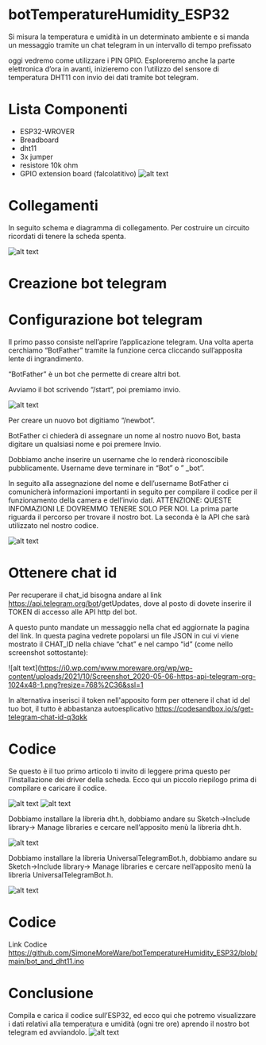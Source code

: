# botTemperatureHumidity_ESP32
Si misura la temperatura e umidità in un determinato ambiente e si manda un messaggio tramite un chat telegram in un intervallo di tempo prefissato

oggi vedremo come utilizzare i PIN GPIO. Esploreremo anche la parte elettronica d’ora in avanti, inizieremo con l’utilizzo del sensore di temperatura DHT11 con invio dei dati tramite bot telegram.

# Lista Componenti
* ESP32-WROVER
* Breadboard
* dht11
* 3x jumper
* resistore 10k ohm
* GPIO extension board (falcolatitivo)
![alt text](https://i0.wp.com/www.moreware.org/wp/wp-content/uploads/2022/08/qa.png?w=670&ssl=1)

# Collegamenti
In seguito schema e diagramma di collegamento. Per costruire un circuito ricordati di tenere la scheda spenta.

![alt text](https://i0.wp.com/www.moreware.org/wp/wp-content/uploads/2022/08/qa-1.png?w=492&ssl=1)

# Creazione bot telegram

# Configurazione bot telegram

Il primo passo consiste nell’aprire l’applicazione telegram. Una volta aperta cerchiamo “BotFather” tramite la funzione cerca cliccando sull’apposita lente di ingrandimento.

“BotFather” è un bot che permette di creare altri bot.

Avviamo il bot scrivendo “/start“, poi premiamo invio.

![alt text](https://i0.wp.com/www.moreware.org/wp/wp-content/uploads/2020/12/bothfather1.png?w=623&ssl=1)

Per creare un nuovo bot digitiamo “/newbot”.

BotFather ci chiederà di assegnare un nome al nostro nuovo Bot, basta digitare un qualsiasi nome e poi premere Invio.

Dobbiamo anche inserire un username che lo renderà riconoscibile pubblicamente. Username deve terminare in “Bot” o ” _bot”.

In seguito alla assegnazione del nome e dell’username BotFather ci comunicherà informazioni importanti in seguito per compilare il codice per il funzionamento della camera e dell’invio dati. ATTENZIONE: QUESTE INFOMAZIONI LE DOVREMMO TENERE SOLO PER NOI. La prima parte riguarda il percorso per trovare il nostro bot. La seconda è la API che sarà utilizzato nel nostro codice.

![alt text](https://i0.wp.com/www.moreware.org/wp/wp-content/uploads/2020/12/botfather2.png?w=618&ssl=1)

# Ottenere chat id

Per recuperare il chat_id bisogna andare al link https://api.telegram.org/bot<TOKEN>/getUpdates, dove al posto di <TOKEN> dovete inserire il TOKEN di accesso alle API http del bot.

A questo punto mandate un messaggio nella chat ed aggiornate la pagina del link. In questa pagina vedrete popolarsi un file JSON in cui vi viene mostrato il CHAT_ID nella chiave “chat” e nel campo “id” (come nello screenshot sottostante):
  
![alt text](https://i0.wp.com/www.moreware.org/wp/wp-content/uploads/2021/10/Screenshot_2020-05-06-https-api-telegram-org-1024x48-1.png?resize=768%2C36&ssl=1
  
In alternativa inserisci il token nell'apposito form per ottenere il chat id del tuo bot, il tutto è abbastanza autoesplicativo
https://codesandbox.io/s/get-telegram-chat-id-q3qkk
  
# Codice
Se questo è il tuo primo articolo ti invito di leggere prima questo per l’installazione dei driver della scheda. Ecco qui un piccolo riepilogo prima di compilare e caricare il codice.

![alt text](https://i0.wp.com/www.moreware.org/wp/wp-content/uploads/2022/08/ltc-2.png?w=599&ssl=1)
![alt text](https://i0.wp.com/www.moreware.org/wp/wp-content/uploads/2022/08/ltc-3.png?w=557&ssl=1)
  
Dobbiamo installare la libreria dht.h, dobbiamo andare su Sketch->Include library-> Manage libraries e cercare nell’apposito menù la libreria dht.h.

![alt text](https://i0.wp.com/www.moreware.org/wp/wp-content/uploads/2023/01/adafruit_dht_library.png?w=750&ssl=1)

Dobbiamo installare la libreria UniversalTelegramBot.h, dobbiamo andare su Sketch->Include library-> Manage libraries e cercare nell’apposito menù la libreria UniversalTelegramBot.h.

![alt text](https://i0.wp.com/www.moreware.org/wp/wp-content/uploads/2022/08/FRSHLA9JQQYK3OF.png?resize=768%2C437&ssl=1)

# Codice 
 Link Codice
  https://github.com/SimoneMoreWare/botTemperatureHumidity_ESP32/blob/main/bot_and_dht11.ino

# Conclusione
Compila e carica il codice sull’ESP32, ed ecco qui che potremo visualizzare i dati relativi alla temperatura e umidità (ogni tre ore) aprendo il nostro bot telegram ed avviandolo.
![alt text](https://i0.wp.com/www.moreware.org/wp/wp-content/uploads/2022/08/WhatsApp-Image-2022-08-31-at-12.59.50.jpeg?resize=461%2C1024&ssl=1)

